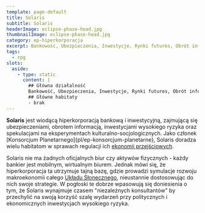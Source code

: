 ```yaml
---
template: page-default
title: Solaris
subtitle: Solaris
headerImage: eclipse-phase-head.jpg
thumbnailImage: eclipse-phase-head.jpg
category: ep-hiperkorporacja
excerpt: Bankowość, Ubezpieczenia, Inwestycje, Rynki futures, Obrót informacją
tags:
  - rpg
slots:
  aside:
    - type: static
      content: |
        ## Główna działalność
        Bankowość, Ubezpieczenia, Inwestycje, Rynki futures, Obrót informacją
        ## Główne habitaty
        - brak
---
```

**Solaris** jest wiodącą hiperkorporacją bankową i inwestycyjną, zajmującą się ubezpieczeniami, obrotem informacją, inwestycjami wysokiego ryzyka oraz spekulacjami na eksperymentach kulturalno-socjologicznych. Jako członek [Konsorcjum Planetarnego]{pl/ep-konsorcjum-planetarne}, Solaris doradza wielu habitatom w sprawach regulacji ich [ekonomii przejściowych](#).

Solaris nie ma żadnych oficjalnych biur czy aktywów fizycznych - każdy bankier jest mobilnym, wirtualnym biurem. Jednak mówi się, że hiperkorporacja ta utrzymuje tajną bazę, gdzie prowadzi symulacje rozwoju makroekonomii całego [Układu Słonecznego]((#)), nieustannie dostosowując do nich swoje strategie. W pogłoski te dobrze wpasowują się doniesienia o tym, że Solaris wynajmuje czasem "niezależnych konsultantów" by przechylić na swoją korzyść szalę wydarzeń przy politycznych i ekonomicznych inwestycjach wysokiego ryzyka.
